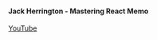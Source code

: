 #### Jack Herrington - Mastering React Memo

[YouTube](https://www.youtube.com/watch?v=DEPwA3mv_R8)
